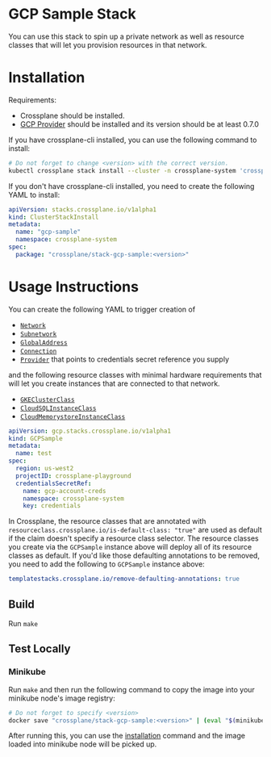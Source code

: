 # GCP Sample Stack

You can use this stack to spin up a private network as well as
resource classes that will let you provision resources in that
network.

# Installation

Requirements:
* Crossplane should be installed.
* [GCP Provider](https://github.com/crossplane/provider-gcp) should be installed and its version should be at least 0.7.0

If you have crossplane-cli installed, you can use the following command to install:

```bash
# Do not forget to change <version> with the correct version.
kubectl crossplane stack install --cluster -n crossplane-system 'crossplane/stack-gcp-sample:<version>' gcp-sample
```

If you don't have crossplane-cli installed, you need to create the following YAML to install:

```yaml
apiVersion: stacks.crossplane.io/v1alpha1
kind: ClusterStackInstall
metadata:
  name: "gcp-sample"
  namespace: crossplane-system
spec:
  package: "crossplane/stack-gcp-sample:<version>"
```

# Usage Instructions

You can create the following YAML to trigger creation of

* [`Network`][network]
* [`Subnetwork`][subnetwork]
* [`GlobalAddress`][global-address]
* [`Connection`][connection]
* [`Provider`][provider] that points to credentials secret reference you supply

and the following resource classes with minimal hardware requirements that will let you create instances that are connected to that network.

* [`GKEClusterClass`][gkecluster-class]
* [`CloudSQLInstanceClass`][cloudsqlinstance-class]
* [`CloudMemorystoreInstanceClass`][cloudmemorystoreinstance-class]

```yaml
apiVersion: gcp.stacks.crossplane.io/v1alpha1
kind: GCPSample
metadata:
  name: test
spec:
  region: us-west2
  projectID: crossplane-playground
  credentialsSecretRef:
    name: gcp-account-creds
    namespace: crossplane-system
    key: credentials
```

In Crossplane, the resource classes that are annotated with `resourceclass.crossplane.io/is-default-class: "true"` are used as default if the claim doesn't specify a resource class selector. The resource classes you create via the `GCPSample` instance above will deploy all of its resource classes as default. If you'd like those defaulting annotations to be removed, you need to add the following to `GCPSample` instance above:

```yaml
templatestacks.crossplane.io/remove-defaulting-annotations: true
```

## Build

Run `make`

## Test Locally

### Minikube

Run `make` and then run the following command to copy the image into your minikube node's image registry:

```bash
# Do not forget to specify <version>
docker save "crossplane/stack-gcp-sample:<version>" | (eval "$(minikube docker-env --shell bash)" && docker load)
```

After running this, you can use the [installation](#installation) command and the image loaded into minikube node will be picked up. 

[network]: kustomize/gcp/compute/network.yaml
[subnetwork]: kustomize/gcp/compute/subnetwork.yaml
[global-address]: kustomize/gcp/compute/globaladdress.yaml
[connection]: kustomize/gcp/servicenetworking/connection.yaml
[provider]: kustomize/gcp/provider.yaml
[gkecluster-class]: kustomize/gcp/compute/gkeclusterclass.yaml
[cloudmemorystoreinstance-class]: kustomize/gcp/cache/cloudmemorystoreinstance.yaml
[cloudsqlinstance-class]: kustomize/gcp/database/cloudsqlinstanceclass.yaml
